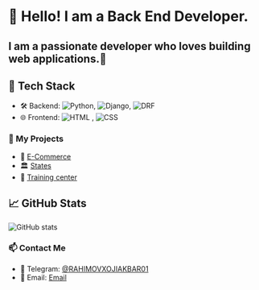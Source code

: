 # 👋 Hello! I am a Back End Developer.
## I am a passionate developer who loves building web applications.🚀
## 🔧 Tech Stack
- 🛠 Backend: ![Python](https://img.shields.io/badge/Python-3776AB?style=for-the-badge&logo=python&logoColor=white), ![Django](https://img.shields.io/badge/Django-092E20?style=for-the-badge&logo=django&logoColor=white), ![DRF](https://img.shields.io/badge/Django%20Rest%20Framework-092E20?style=for-the-badge&logo=django&logoColor=white)
- 🌐 Frontend: ![HTML](https://img.shields.io/badge/HTML5-E34F26?style=for-the-badge&logo=html5&logoColor=white)
, ![CSS](https://img.shields.io/badge/CSS3-1572B6?style=for-the-badge&logo=css3&logoColor=white)
  


### 🌟 My Projects
- 🛒 [E-Commerce](https://github.com/RahimovXojiakbar/Small-Market)
- 🏛️ [States](https://github.com/RahimovXojiakbar/States)
- 📑 [Training center](https://github.com/RahimovXojiakbar/ENG-Oquv-markaz)


## 📈 GitHub Stats
![GitHub stats](https://github-readme-stats.vercel.app/api?username=RahimovXojiakbar&show_icons=true&theme=radical)


### 📫 Contact Me
- 💬 Telegram: [@RAHIMOVXOJIAKBAR01](https://t.me/RAHIMOVXOJIAKBAR01)  
- 📧 Email: [Email](mailto:rahimovxojiakbar69@gmail.com)










  
   
